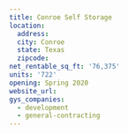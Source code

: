 ```yaml
---
title: Conroe Self Storage
location:
  address:
  city: Conroe
  state: Texas
  zipcode:
net_rentable_sq_ft: '76,375'
units: '722'
opening: Spring 2020
website_url:
gys_companies:
  - development
  - general-contracting
---
```

